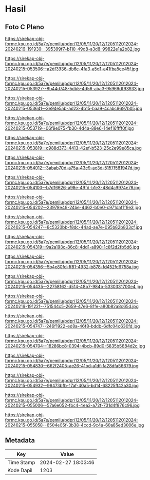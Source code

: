 # Hasil

## Foto C Plano

https://sirekap-obj-formc.kpu.go.id/5a7e/pemilu/pdpr/12/05/11/20/12/1205112012024-20240216-191930--395399f7-b110-49d8-a3d8-99822e1a2b82.jpg

https://sirekap-obj-formc.kpu.go.id/5a7e/pemilu/pdpr/12/05/11/20/12/1205112012024-20240215-053506--a2df3936-db6c-4fa3-a5d1-a41fba5ce45f.jpg

https://sirekap-obj-formc.kpu.go.id/5a7e/pemilu/pdpr/12/05/11/20/12/1205112012024-20240215-053927--8b44d748-5db5-4d56-aba3-95966df93933.jpg

https://sirekap-obj-formc.kpu.go.id/5a7e/pemilu/pdpr/12/05/11/20/12/1205112012024-20240215-053641--3e94e5ab-ad23-4b15-baa9-4cabc9697b05.jpg

https://sirekap-obj-formc.kpu.go.id/5a7e/pemilu/pdpr/12/05/11/20/12/1205112012024-20240215-053719--06f9e075-fb30-4d4a-88e6-14ef16ffff0f.jpg

https://sirekap-obj-formc.kpu.go.id/5a7e/pemilu/pdpr/12/05/11/20/12/1205112012024-20240215-053819--c988d373-4413-42ef-b523-25c2e99e85ca.jpg

https://sirekap-obj-formc.kpu.go.id/5a7e/pemilu/pdpr/12/05/11/20/12/1205112012024-20240215-054012--3abab70d-a75a-43c9-ac3d-5157f581947d.jpg

https://sirekap-obj-formc.kpu.go.id/5a7e/pemilu/pdpr/12/05/11/20/12/1205112012024-20240215-054100--b7d16626-a98e-49fd-b1e3-48d4a9974e76.jpg

https://sirekap-obj-formc.kpu.go.id/5a7e/pemilu/pdpr/12/05/11/20/12/1205112012024-20240215-054202--23978e49-24be-4462-b0e0-c971daf1f9e3.jpg

https://sirekap-obj-formc.kpu.go.id/5a7e/pemilu/pdpr/12/05/11/20/12/1205112012024-20240215-054247--8c5320bb-f8dc-44ad-ae7e-095b82b833cf.jpg

https://sirekap-obj-formc.kpu.go.id/5a7e/pemilu/pdpr/12/05/11/20/12/1205112012024-20240215-054319--9a2a193c-86c8-4dd1-a890-1c8f2d2fb5d6.jpg

https://sirekap-obj-formc.kpu.go.id/5a7e/pemilu/pdpr/12/05/11/20/12/1205112012024-20240215-054356--5b4c80fd-ff81-4932-b878-fd452fd6758a.jpg

https://sirekap-obj-formc.kpu.go.id/5a7e/pemilu/pdpr/12/05/11/20/12/1205112012024-20240215-054435--22758162-d514-48b7-984b-5330331700e4.jpg

https://sirekap-obj-formc.kpu.go.id/5a7e/pemilu/pdpr/12/05/11/20/12/1205112012024-20240216-191221--751544c5-2659-47e6-81fe-a80b82a8c65d.jpg

https://sirekap-obj-formc.kpu.go.id/5a7e/pemilu/pdpr/12/05/11/20/12/1205112012024-20240215-054747--246f1922-ed8a-46f8-bddb-6dfc04c630fd.jpg

https://sirekap-obj-formc.kpu.go.id/5a7e/pemilu/pdpr/12/05/11/20/12/1205112012024-20240215-054704--18286bc8-0394-4bcb-89d0-5835b5684d2c.jpg

https://sirekap-obj-formc.kpu.go.id/5a7e/pemilu/pdpr/12/05/11/20/12/1205112012024-20240215-054830--662f2405-ae26-41bd-a1df-fa28dfa56679.jpg

https://sirekap-obj-formc.kpu.go.id/5a7e/pemilu/pdpr/12/05/11/20/12/1205112012024-20240215-054932--99473bfb-17af-40a5-bd14-68225ff42a30.jpg

https://sirekap-obj-formc.kpu.go.id/5a7e/pemilu/pdpr/12/05/11/20/12/1205112012024-20240215-055006--57a6e052-fbc4-4ea3-a72f-731d4f876c96.jpg

https://sirekap-obj-formc.kpu.go.id/5a7e/pemilu/pdpr/12/05/11/20/12/1205112012024-20240215-055058--6504e05f-3b38-4ccd-9c4a-60a85ed3006e.jpg


## Metadata

| Key        | Value               |
| ---------- | ------------------- |
| Time Stamp | 2024-02-27 18:03:46 |
| Kode Dapil | 1203                |



